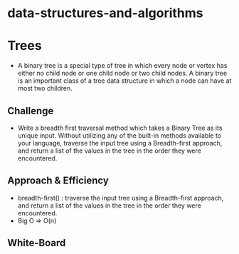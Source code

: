 # data-structures-and-algorithms

# Trees
- A binary tree is a special type of tree in which every node or vertex has either no child node or one child node or two child nodes. A binary tree is an important class of a tree data structure in which a node can have at most two children.

## Challenge
- Write a breadth first traversal method which takes a Binary Tree as its unique input. Without utilizing any of the built-in methods available to your language, traverse the input tree using a Breadth-first approach, and return a list of the values in the tree in the order they were encountered.

## Approach & Efficiency
- breadth-first() : traverse the input tree using a Breadth-first approach, and return a list of the values in the tree in the order they were encountered. 
- Big O => O(n)

## White-Board

